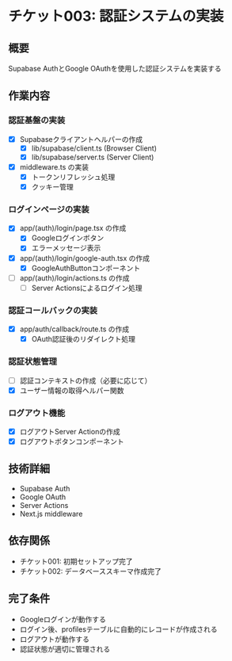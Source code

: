 # チケット003: 認証システムの実装

## 概要
Supabase AuthとGoogle OAuthを使用した認証システムを実装する

## 作業内容

### 認証基盤の実装
- [x] Supabaseクライアントヘルパーの作成
  - [x] lib/supabase/client.ts (Browser Client)
  - [x] lib/supabase/server.ts (Server Client)
- [x] middleware.ts の実装
  - [x] トークンリフレッシュ処理
  - [x] クッキー管理

### ログインページの実装
- [x] app/(auth)/login/page.tsx の作成
  - [x] Googleログインボタン
  - [x] エラーメッセージ表示
- [x] app/(auth)/login/google-auth.tsx の作成
  - [x] GoogleAuthButtonコンポーネント
- [ ] app/(auth)/login/actions.ts の作成
  - [ ] Server Actionsによるログイン処理

### 認証コールバックの実装
- [x] app/auth/callback/route.ts の作成
  - [x] OAuth認証後のリダイレクト処理

### 認証状態管理
- [ ] 認証コンテキストの作成（必要に応じて）
- [x] ユーザー情報の取得ヘルパー関数

### ログアウト機能
- [x] ログアウトServer Actionの作成
- [x] ログアウトボタンコンポーネント

## 技術詳細
- Supabase Auth
- Google OAuth
- Server Actions
- Next.js middleware

## 依存関係
- チケット001: 初期セットアップ完了
- チケット002: データベーススキーマ作成完了

## 完了条件
- Googleログインが動作する
- ログイン後、profilesテーブルに自動的にレコードが作成される
- ログアウトが動作する
- 認証状態が適切に管理される